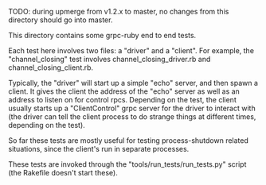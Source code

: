 TODO: during upmerge from v1.2.x to master, no changes from this
directory should go into master.

This directory contains some grpc-ruby end to end tests.

Each test here involves two files: a "driver" and a "client". For example,
the "channel_closing" test involves channel_closing_driver.rb
and channel_closing_client.rb.

Typically, the "driver" will start up a simple "echo" server, and then
spawn a client. It gives the client the address of the "echo" server as
well as an address to listen on for control rpcs. Depending on the test, the
client usually starts up a "ClientControl" grpc server for the driver to
interact with (the driver can tell the client process to do strange things at
different times, depending on the test).

So far these tests are mostly useful for testing process-shutdown related
situations, since the client's run in separate processes.

These tests are invoked through the "tools/run_tests/run_tests.py" script (the
Rakefile doesn't start these).
